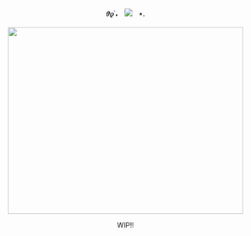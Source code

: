 
<h4 align="center"
 
𝜗𝜚 ࣪˖ㅤׂ![](https://komarev.com/ghpvc/?username=utagez&color=BABABA)ㅤ⋆.

 </h4>
<p align="center">

<p align="center">
<img src="https://64.media.tumblr.com/ab1e892ef547ffbb696c1413b6988a89/51496773fb4b8733-eb/s640x960/d2857ac85476c6b7ebc2e4e0d73783fdd5e58517.pnj" width="480" height="380"> </p> 

<p align="center"> WIP!!
